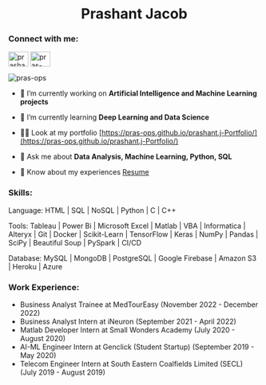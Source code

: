 <!DOCTYPE html>
<html lang="en">
<head>
    <meta charset="UTF-8">
    <meta http-equiv="X-UA-Compatible" content="IE=edge">
    <meta name="viewport" content="width=device-width, initial-scale=1.0">

<body>
    <h1 align="center">Prashant Jacob</h1>

<h3 align="left">Connect with me:</h3>
<p align="left">
<a href="https://www.linkedin.com/in/prashant--j" target="blank"><img align="center" src="https://raw.githubusercontent.com/rahuldkjain/github-profile-readme-generator/master/src/images/icons/Social/linked-in-alt.svg" alt="prashan" height="30" width="40" /></a>
<a href="https://github.com/pras-ops" target="blank"><img align="center" src="https://raw.githubusercontent.com/rahuldkjain/github-profile-readme-generator/master/src/images/icons/Social/github.svg" alt="pras-ops" height="30" width="40" /></a>
</p>
<p align="left"> <img src="https://komarev.com/ghpvc/?username=pras-ops&label=Profile%20views&color=0e75b6&style=flat" alt="pras-ops" /> </p>

- 🔭 I’m currently working on **Artificial Intelligence and Machine Learning projects**

- 🌱 I’m currently learning **Deep Learning and Data Science**

- 👨‍💻 Look at my portfolio [https://pras-ops.github.io/prashant.j-Portfolio/](https://pras-ops.github.io/prashant.j-Portfolio/)

- 💬 Ask me about **Data Analysis, Machine Learning, Python, SQL**

- 📄 Know about my experiences [Resume](https://docs.google.com/document/d/17CfHjs4yrFD7FCzd48xvekeFRh96qJOCKc5KFyXY3g0/edit)

<h3 align="left">Skills:</h3>
<p align="left">Language: HTML | SQL | NoSQL | Python | C | C++</p>
<p align="left">Tools: Tableau | Power Bi | Microsoft Excel | Matlab | VBA | Informatica | Alteryx | Git | Docker | Scikit-Learn | TensorFlow | Keras | NumPy | Pandas | SciPy | Beautiful Soup | PySpark | CI/CD</p>
<p align="left">Database: MySQL | MongoDB | PostgreSQL | Google Firebase | Amazon S3 | Heroku | Azure</p>

<h3 align="left">Work Experience:</h3>

- Business Analyst Trainee at MedTourEasy (November 2022 - December 2022)
- Business Analyst Intern at iNeuron (September 2021 - April 2022)
- Matlab Developer Intern at Small Wonders Academy (July 2020 - August 2020)
- AI-ML Engineer Intern at Genclick (Student Startup) (September 2019 - May 2020)
- Telecom Engineer Intern at South Eastern Coalfields Limited (SECL) (July 2019 - August 2019)

</body>
</html>
